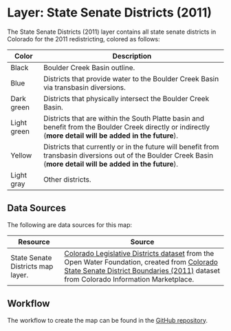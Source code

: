 # Layer: State Senate Districts (2011) #

The State Senate Districts (2011) layer contains all state senate districts in Colorado for the 2011 redistricting,
colored as follows:

| **Color** | **Description** |
| -- | -- |
| Black | Boulder Creek Basin outline. |
| Blue | Districts that provide water to the Boulder Creek Basin via transbasin diversions. |
| Dark green | Districts that physically intersect the Boulder Creek Basin. |
| Light green | Districts that are within the South Platte basin and benefit from the Boulder Creek directly or indirectly (**more detail will be added in the future**). |
| Yellow | Districts that currently or in the future will benefit from transbasin diversions out of the Boulder Creek Basin (**more detail will be added in the future**). |
| Light gray | Other districts. |

## Data Sources ##

The following are data sources for this map:

| **Resource** | **Source** |
| -- | -- |
| State Senate Districts map layer. | [Colorado Legislative Districts dataset](https://data.openwaterfoundation.org/state/co/circ/legislative-districts/) from the Open Water Foundation, created from [Colorado State Senate District Boundaries (2011)](https://data.colorado.gov/Legislative/Colorado-State-Senate-District-Boundaries-2011-/c9h8-fdgk) dataset from Colorado Information Marketplace. |

## Workflow ##

The workflow to create the map can be found in the [GitHub repository](https://github.com/OpenWaterFoundation/owf-infomapper-co-boulder/tree/master/workflow/BasinEntities/Political-LegislativeDistricts).
